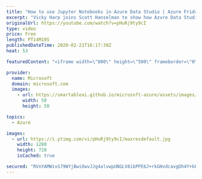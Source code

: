 ```yaml
---
title: "How to use Jupyter Notebooks in Azure Data Studio | Azure Friday"
excerpt: "Vicky Harp joins Scott Hanselman to show how Azure Data Studio combined the simple and robust SQL query editing experience of tools like SSMS with the flexibility and collaboration of Jupyter Notebooks. The November 2019 release of Azure Data Studio included SQL Server 2019 Guide as a Jupyter Book, which"
originalUrl: https://youtube.com/watch?v=pHuRj9ty9cI
type: video
price: Free
length: PT14M10S
publishedDateTime: 2020-02-21T16:17:39Z
heat: 53

featuredContent: "<iframe width=\"800\" height=\"500\" frameborder=\"0\" src=\"https://www.youtube.com/embed/pHuRj9ty9cI\" allow=\"accelerometer; autoplay; encrypted-media; gyroscope; picture-in-picture\" allowfullscreen></iframe>"

provider:
  name: Microsoft
  domain: microsoft.com
  images:
    - url: https://smartableai.github.io/microsoft-azure/assets/images/organizations/microsoft.com-50x50.jpg
      width: 50
      height: 50

topics:
  - Azure

images:
  - url: https://i.ytimg.com/vi/pHuRj9ty9cI/maxresdefault.jpg
    width: 1280
    height: 720
    isCached: true

secured: "RVnYAMWivS79WYjBwiOwvJJg4alvwpUNGLV8ibPPE6J+rkGHvdcavgDh4Y+kPkkQtg/hHS5Cl1caQ/mD0qJ+rxF4oOihPNhPCdOU+MeFfHX0RNClbcSI/qzakTE7mBwa2kOI6OpkZMmUhFMTp5nWS1pVf6O85gETZrrEN5wekFWveKS3SQeA18MH6HMU7pVcv4eXAcCtr1+nJNgEbO03YApyyG1OHflR0YE2Lf4UntfJj4rxGOgR2S73ajVK1BuWe5VgP2q2T5rxfraN9YECJ0kcscICzln0iHbCAbEVn2motXi2uvqkIdaWAwdd5BEqxjtEwoHMY7nhK9WjopejxmVDvhLXMnme+nou94BnhE6w/s5vKtpMA8PQ7Ku87hNuNYVPduYqLAyIixygna17QevVqPzWsyMNNt6w02zWjHk=;n24Jwma5DCpjDdVMFIE6Tw=="
---
```


